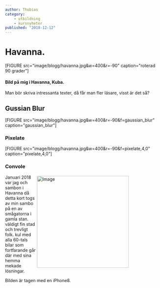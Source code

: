 ```yaml
---
author: Thobias
category:
    - utbildning
    - kursnyheter
published: "2018-12-12"
---
```

Havanna.
==================================

[FIGURE src="image/blogg/havanna.jpg&w=400&r=-90" caption="roterad 90 grader"]

<h4>Bild på mig i Havanna, Kuba.</h4>

<!--more-->

Man bör skriva intressanta texter, då får man fler läsare, visst är det så?



Gussian Blur
-----------------------------------

[FIGURE src="image/blogg/havanna.jpg&w=400&r=-90&f=gaussian_blur" caption="gaussian_blur"]



### Pixelate

[FIGURE src="image/blogg/havanna.jpg&w=400&r=-90&f=pixelate,4,0" caption="pixelate,4,0"]

### Convole

<img src="image/blogg/havanna.jpg?&w=400&r=-90&w=300&convolve=draw" height="300" width="300" alt="Image" style="float: right; margin: 4px 100px 20px 0px;">

<p>Januari 2018 var jag och sambon i Havanna då detta kort togs av min sambo på en av smågatorna i gamla stan. väldigt fin stad och trevligt folk. kul med alla 60-tals bilar som fortfarande går där med sina hemma mekade lösningar.</p>
<p>Bilden är tagen med en iPhone8.</p></br>

